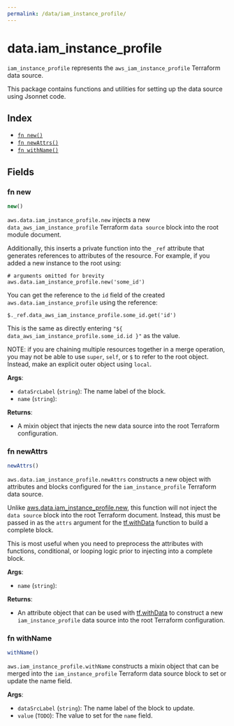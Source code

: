 ```yaml
---
permalink: /data/iam_instance_profile/
---
```


# data.iam_instance_profile

`iam_instance_profile` represents the `aws_iam_instance_profile` Terraform data source.



This package contains functions and utilities for setting up the data source using Jsonnet code.


## Index

* [`fn new()`](#fn-new)
* [`fn newAttrs()`](#fn-newattrs)
* [`fn withName()`](#fn-withname)

## Fields

### fn new

```ts
new()
```


`aws.data.iam_instance_profile.new` injects a new `data_aws_iam_instance_profile` Terraform `data source`
block into the root module document.

Additionally, this inserts a private function into the `_ref` attribute that generates references to attributes of the
resource. For example, if you added a new instance to the root using:

    # arguments omitted for brevity
    aws.data.iam_instance_profile.new('some_id')

You can get the reference to the `id` field of the created `aws.data.iam_instance_profile` using the reference:

    $._ref.data_aws_iam_instance_profile.some_id.get('id')

This is the same as directly entering `"${ data_aws_iam_instance_profile.some_id.id }"` as the value.

NOTE: if you are chaining multiple resources together in a merge operation, you may not be able to use `super`, `self`,
or `$` to refer to the root object. Instead, make an explicit outer object using `local`.

**Args**:
  - `dataSrcLabel` (`string`): The name label of the block.
  - `name` (`string`): 

**Returns**:
- A mixin object that injects the new data source into the root Terraform configuration.


### fn newAttrs

```ts
newAttrs()
```


`aws.data.iam_instance_profile.newAttrs` constructs a new object with attributes and blocks configured for the `iam_instance_profile`
Terraform data source.

Unlike [aws.data.iam_instance_profile.new](#fn-iaminstanceprofilenew), this function will not inject the `data source`
block into the root Terraform document. Instead, this must be passed in as the `attrs` argument for the
[tf.withData](https://github.com/tf-libsonnet/core/tree/main/docs#fn-withdata) function to build a complete block.

This is most useful when you need to preprocess the attributes with functions, conditional, or looping logic prior to
injecting into a complete block.

**Args**:
  - `name` (`string`): 

**Returns**:
  - An attribute object that can be used with [tf.withData](https://github.com/tf-libsonnet/core/tree/main/docs#fn-withdata) to construct a new `iam_instance_profile` data source into the root Terraform configuration.


### fn withName

```ts
withName()
```

`aws.iam_instance_profile.withName` constructs a mixin object that can be merged into the `iam_instance_profile`
Terraform data source block to set or update the name field.



**Args**:
  - `dataSrcLabel` (`string`): The name label of the block to update.
  - `value` (`TODO`): The value to set for the `name` field.
